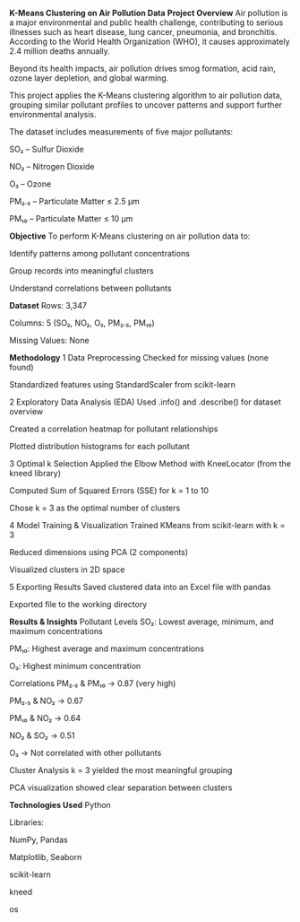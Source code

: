 **K-Means Clustering on Air Pollution Data**
**Project Overview**
Air pollution is a major environmental and public health challenge, contributing to serious illnesses such as heart disease, lung cancer, pneumonia, and bronchitis. According to the World Health Organization (WHO), it causes approximately 2.4 million deaths annually.

Beyond its health impacts, air pollution drives smog formation, acid rain, ozone layer depletion, and global warming.

This project applies the K-Means clustering algorithm to air pollution data, grouping similar pollutant profiles to uncover patterns and support further environmental analysis.

The dataset includes measurements of five major pollutants:

SO₂ – Sulfur Dioxide

NO₂ – Nitrogen Dioxide

O₃ – Ozone

PM₂.₅ – Particulate Matter ≤ 2.5 μm

PM₁₀ – Particulate Matter ≤ 10 μm

**Objective**
To perform K-Means clustering on air pollution data to:

Identify patterns among pollutant concentrations

Group records into meaningful clusters

Understand correlations between pollutants

**Dataset**
Rows: 3,347

Columns: 5 (SO₂, NO₂, O₃, PM₂.₅, PM₁₀)

Missing Values: None


**Methodology**
1 Data Preprocessing
Checked for missing values (none found)

Standardized features using StandardScaler from scikit-learn

2 Exploratory Data Analysis (EDA)
Used .info() and .describe() for dataset overview

Created a correlation heatmap for pollutant relationships

Plotted distribution histograms for each pollutant

3 Optimal k Selection
Applied the Elbow Method with KneeLocator (from the kneed library)

Computed Sum of Squared Errors (SSE) for k = 1 to 10

Chose k = 3 as the optimal number of clusters

4 Model Training & Visualization
Trained KMeans from scikit-learn with k = 3

Reduced dimensions using PCA (2 components)

Visualized clusters in 2D space

5 Exporting Results
Saved clustered data into an Excel file with pandas

Exported file to the working directory

**Results & Insights**
Pollutant Levels
SO₂: Lowest average, minimum, and maximum concentrations

PM₁₀: Highest average and maximum concentrations

O₃: Highest minimum concentration

Correlations
PM₂.₅ & PM₁₀ → 0.87 (very high)

PM₂.₅ & NO₂ → 0.67

PM₁₀ & NO₂ → 0.64

NO₂ & SO₂ → 0.51

O₃ → Not correlated with other pollutants

Cluster Analysis
k = 3 yielded the most meaningful grouping

PCA visualization showed clear separation between clusters

**Technologies Used**
Python

Libraries:

NumPy, Pandas

Matplotlib, Seaborn

scikit-learn

kneed

os


